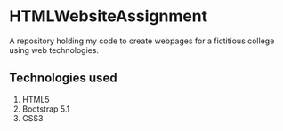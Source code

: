 # HTMLWebsiteAssignment
A repository holding my code to create webpages for a fictitious college using web technologies.

## Technologies used

1. HTML5
2. Bootstrap 5.1
3. CSS3
